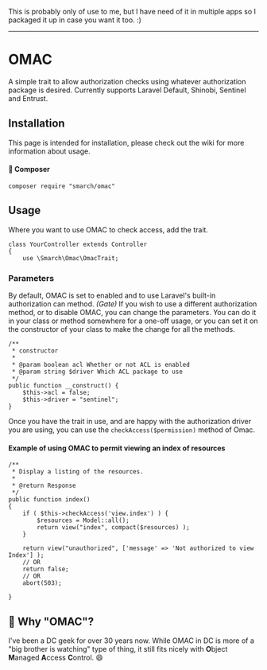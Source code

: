 This is probably only of use to me, but I have need of it in multiple apps so I packaged it up in case you want it too. :)

***

# OMAC
A simple trait to allow authorization checks using whatever authorization package is desired. Currently supports Laravel Default, Shinobi, Sentinel and Entrust.

## Installation

This page is intended for installation, please check out the wiki for more information about usage.

#### :black_square_button: Composer

    composer require "smarch/omac"

## Usage


Where you want to use OMAC to check access, add the trait.

    class YourController extends Controller
    {
        use \Smarch\Omac\OmacTrait;

### Parameters

By default, OMAC is set to enabled and to use Laravel's built-in authorization can method. _(Gate)_ If you wish to use a different authorization method, or to disable OMAC, you can change the parameters. You can do it in your class or method somewhere for a one-off usage, or you can set it on the constructor of your class to make the change for all the methods.

    /**
     * constructor
     * 
     * @param boolean acl Whether or not ACL is enabled
     * @param string $driver Which ACL package to use
     */
    public function __construct() {
        $this->acl = false;
        $this->driver = "sentinel";
    }

Once you have the trait in use, and are happy with the authorization driver you are using, you can use the `checkAccess($permission)` method of Omac.

#### Example of using OMAC to permit viewing an index of resources

    /**
     * Display a listing of the resources.
     *
     * @return Response
     */
    public function index()
    {
        if ( $this->checkAccess('view.index') ) {
            $resources = Model::all();
            return view("index", compact($resources) );
        }

        return view("unauthorized", ['message' => 'Not authorized to view Index'] );
        // OR
        return false;
        // OR
        abort(503);

    }

## :trident: Why "OMAC"?
I've been a DC geek for over 30 years now. While OMAC in DC is more of a "big brother is watching" type of thing, it still fits nicely with **O**bject **M**anaged **A**ccess **C**ontrol. :smile:   